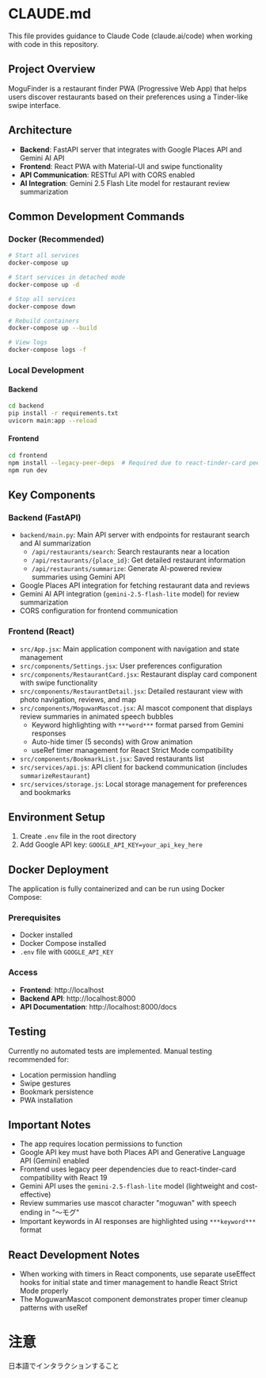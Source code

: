 # CLAUDE.md

This file provides guidance to Claude Code (claude.ai/code) when working with code in this repository.

## Project Overview
MoguFinder is a restaurant finder PWA (Progressive Web App) that helps users discover restaurants based on their preferences using a Tinder-like swipe interface.

## Architecture
- **Backend**: FastAPI server that integrates with Google Places API and Gemini AI API
- **Frontend**: React PWA with Material-UI and swipe functionality
- **API Communication**: RESTful API with CORS enabled
- **AI Integration**: Gemini 2.5 Flash Lite model for restaurant review summarization

## Common Development Commands

### Docker (Recommended)
```bash
# Start all services
docker-compose up

# Start services in detached mode
docker-compose up -d

# Stop all services
docker-compose down

# Rebuild containers
docker-compose up --build

# View logs
docker-compose logs -f
```

### Local Development

#### Backend
```bash
cd backend
pip install -r requirements.txt
uvicorn main:app --reload
```

#### Frontend
```bash
cd frontend
npm install --legacy-peer-deps  # Required due to react-tinder-card peer dependencies
npm run dev
```

## Key Components

### Backend (FastAPI)
- `backend/main.py`: Main API server with endpoints for restaurant search and AI summarization
  - `/api/restaurants/search`: Search restaurants near a location
  - `/api/restaurants/{place_id}`: Get detailed restaurant information
  - `/api/restaurants/summarize`: Generate AI-powered review summaries using Gemini API
- Google Places API integration for fetching restaurant data and reviews
- Gemini AI API integration (`gemini-2.5-flash-lite` model) for review summarization
- CORS configuration for frontend communication

### Frontend (React)
- `src/App.jsx`: Main application component with navigation and state management
- `src/components/Settings.jsx`: User preferences configuration
- `src/components/RestaurantCard.jsx`: Restaurant display card component with swipe functionality
- `src/components/RestaurantDetail.jsx`: Detailed restaurant view with photo navigation, reviews, and map
- `src/components/MoguwanMascot.jsx`: AI mascot component that displays review summaries in animated speech bubbles
  - Keyword highlighting with `***word***` format parsed from Gemini responses
  - Auto-hide timer (5 seconds) with Grow animation
  - useRef timer management for React Strict Mode compatibility
- `src/components/BookmarkList.jsx`: Saved restaurants list
- `src/services/api.js`: API client for backend communication (includes `summarizeRestaurant`)
- `src/services/storage.js`: Local storage management for preferences and bookmarks

## Environment Setup
1. Create `.env` file in the root directory
2. Add Google API key: `GOOGLE_API_KEY=your_api_key_here`

## Docker Deployment
The application is fully containerized and can be run using Docker Compose:

### Prerequisites
- Docker installed
- Docker Compose installed
- `.env` file with `GOOGLE_API_KEY`

### Access
- **Frontend**: http://localhost
- **Backend API**: http://localhost:8000
- **API Documentation**: http://localhost:8000/docs

## Testing
Currently no automated tests are implemented. Manual testing recommended for:
- Location permission handling
- Swipe gestures
- Bookmark persistence
- PWA installation

## Important Notes
- The app requires location permissions to function
- Google API key must have both Places API and Generative Language API (Gemini) enabled
- Frontend uses legacy peer dependencies due to react-tinder-card compatibility with React 19
- Gemini API uses the `gemini-2.5-flash-lite` model (lightweight and cost-effective)
- Review summaries use mascot character "moguwan" with speech ending in "〜モグ"
- Important keywords in AI responses are highlighted using `***keyword***` format

## React Development Notes
- When working with timers in React components, use separate useEffect hooks for initial state and timer management to handle React Strict Mode properly
- The MoguwanMascot component demonstrates proper timer cleanup patterns with useRef


# 注意
日本語でインタラクションすること